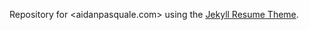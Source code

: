 Repository for <aidanpasquale.com> using the [Jekyll Resume Theme](https://github.com/murraco/jekyll-theme-minimal-resume).